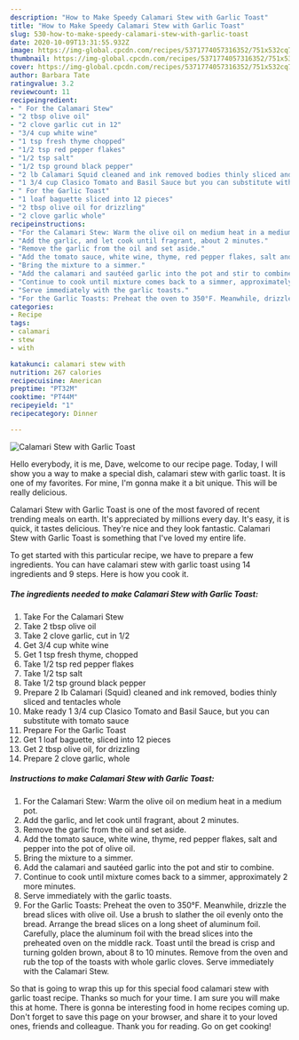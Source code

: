 ```yaml
---
description: "How to Make Speedy Calamari Stew with Garlic Toast"
title: "How to Make Speedy Calamari Stew with Garlic Toast"
slug: 530-how-to-make-speedy-calamari-stew-with-garlic-toast
date: 2020-10-09T13:31:55.932Z
image: https://img-global.cpcdn.com/recipes/5371774057316352/751x532cq70/calamari-stew-with-garlic-toast-recipe-main-photo.jpg
thumbnail: https://img-global.cpcdn.com/recipes/5371774057316352/751x532cq70/calamari-stew-with-garlic-toast-recipe-main-photo.jpg
cover: https://img-global.cpcdn.com/recipes/5371774057316352/751x532cq70/calamari-stew-with-garlic-toast-recipe-main-photo.jpg
author: Barbara Tate
ratingvalue: 3.2
reviewcount: 11
recipeingredient:
- " For the Calamari Stew"
- "2 tbsp olive oil"
- "2 clove garlic cut in 12"
- "3/4 cup white wine"
- "1 tsp fresh thyme chopped"
- "1/2 tsp red pepper flakes"
- "1/2 tsp salt"
- "1/2 tsp ground black pepper"
- "2 lb Calamari Squid cleaned and ink removed bodies thinly sliced and tentacles whole"
- "1 3/4 cup Clasico Tomato and Basil Sauce but you can substitute with tomato sauce"
- " For the Garlic Toast"
- "1 loaf baguette sliced into 12 pieces"
- "2 tbsp olive oil for drizzling"
- "2 clove garlic whole"
recipeinstructions:
- "For the Calamari Stew: Warm the olive oil on medium heat in a medium pot."
- "Add the garlic, and let cook until fragrant, about 2 minutes."
- "Remove the garlic from the oil and set aside."
- "Add the tomato sauce, white wine, thyme, red pepper flakes, salt and pepper into the pot of olive oil."
- "Bring the mixture to a simmer."
- "Add the calamari and sautéed garlic into the pot and stir to combine."
- "Continue to cook until mixture comes back to a simmer, approximately 2 more minutes."
- "Serve immediately with the garlic toasts."
- "For the Garlic Toasts: Preheat the oven to 350°F. Meanwhile, drizzle the bread slices with olive oil. Use a brush to slather the oil evenly onto the bread. Arrange the bread slices on a long sheet of aluminum foil. Carefully, place the aluminum foil with the bread slices into the preheated oven on the middle rack. Toast until the bread is crisp and turning golden brown, about 8 to 10 minutes. Remove from the oven and rub the top of the toasts with whole garlic cloves. Serve immediately with the Calamari Stew."
categories:
- Recipe
tags:
- calamari
- stew
- with

katakunci: calamari stew with 
nutrition: 267 calories
recipecuisine: American
preptime: "PT32M"
cooktime: "PT44M"
recipeyield: "1"
recipecategory: Dinner

---
```



![Calamari Stew with Garlic Toast](https://img-global.cpcdn.com/recipes/5371774057316352/751x532cq70/calamari-stew-with-garlic-toast-recipe-main-photo.jpg)

Hello everybody, it is me, Dave, welcome to our recipe page. Today, I will show you a way to make a special dish, calamari stew with garlic toast. It is one of my favorites. For mine, I'm gonna make it a bit unique. This will be really delicious.

Calamari Stew with Garlic Toast is one of the most favored of recent trending meals on earth. It's appreciated by millions every day. It's easy, it is quick, it tastes delicious. They're nice and they look fantastic. Calamari Stew with Garlic Toast is something that I've loved my entire life.




To get started with this particular recipe, we have to prepare a few ingredients. You can have calamari stew with garlic toast using 14 ingredients and 9 steps. Here is how you cook it.

<!--inarticleads1-->

##### The ingredients needed to make Calamari Stew with Garlic Toast:

1. Take  For the Calamari Stew
1. Take 2 tbsp olive oil
1. Take 2 clove garlic, cut in 1/2
1. Get 3/4 cup white wine
1. Get 1 tsp fresh thyme, chopped
1. Take 1/2 tsp red pepper flakes
1. Take 1/2 tsp salt
1. Take 1/2 tsp ground black pepper
1. Prepare 2 lb Calamari (Squid) cleaned and ink removed, bodies thinly sliced and tentacles whole
1. Make ready 1 3/4 cup Clasico Tomato and Basil Sauce, but you can substitute with tomato sauce
1. Prepare  For the Garlic Toast
1. Get 1 loaf baguette, sliced into 12 pieces
1. Get 2 tbsp olive oil, for drizzling
1. Prepare 2 clove garlic, whole




<!--inarticleads2-->

##### Instructions to make Calamari Stew with Garlic Toast:

1. For the Calamari Stew: Warm the olive oil on medium heat in a medium pot.
1. Add the garlic, and let cook until fragrant, about 2 minutes.
1. Remove the garlic from the oil and set aside.
1. Add the tomato sauce, white wine, thyme, red pepper flakes, salt and pepper into the pot of olive oil.
1. Bring the mixture to a simmer.
1. Add the calamari and sautéed garlic into the pot and stir to combine.
1. Continue to cook until mixture comes back to a simmer, approximately 2 more minutes.
1. Serve immediately with the garlic toasts.
1. For the Garlic Toasts: Preheat the oven to 350°F. Meanwhile, drizzle the bread slices with olive oil. Use a brush to slather the oil evenly onto the bread. Arrange the bread slices on a long sheet of aluminum foil. Carefully, place the aluminum foil with the bread slices into the preheated oven on the middle rack. Toast until the bread is crisp and turning golden brown, about 8 to 10 minutes. Remove from the oven and rub the top of the toasts with whole garlic cloves. Serve immediately with the Calamari Stew.




So that is going to wrap this up for this special food calamari stew with garlic toast recipe. Thanks so much for your time. I am sure you will make this at home. There is gonna be interesting food in home recipes coming up. Don't forget to save this page on your browser, and share it to your loved ones, friends and colleague. Thank you for reading. Go on get cooking!
